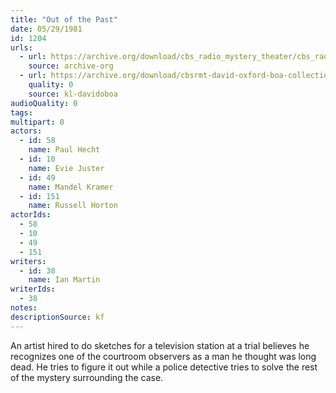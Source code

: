 ```yaml
---
title: "Out of the Past"
date: 05/29/1981
id: 1204
urls: 
  - url: https://archive.org/download/cbs_radio_mystery_theater/cbs_radio_mystery_theater-1201-1250.zip/cbs_radio_mystery_theater-1201-1250%2Fcbsrmt_1204_out_of_the_past.mp3
    source: archive-org
  - url: https://archive.org/download/cbsrmt-david-oxford-boa-collection/CBSRMT-810529-1204-Out-of-the-Past-(128-44)_KQV-{BoA}.mp3
    quality: 0
    source: kl-davidoboa
audioQuality: 0
tags: 
multipart: 0
actors:  
  - id: 58
    name: Paul Hecht  
  - id: 10
    name: Evie Juster  
  - id: 49
    name: Mandel Kramer  
  - id: 151
    name: Russell Horton
actorIds:  
  - 58  
  - 10  
  - 49  
  - 151
writers:  
  - id: 38
    name: Ian Martin
writerIds:  
  - 38
notes: 
descriptionSource: kf
---
```

An artist hired to do sketches for a television station at a trial believes he recognizes one of the courtroom observers as a man he thought was long dead. He tries to figure it out while a police detective tries to solve the rest of the mystery surrounding the case.